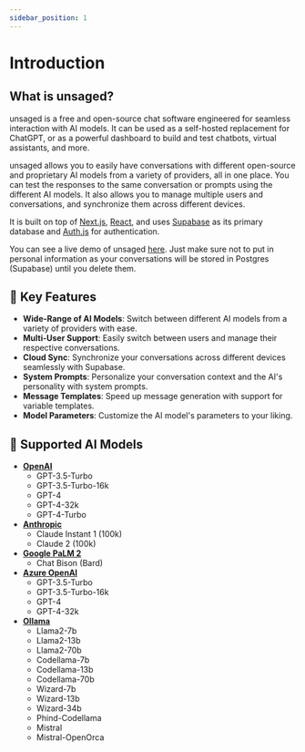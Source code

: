 ```yaml
---
sidebar_position: 1
---
```


# Introduction

## What is unsaged?

unsaged is a free and open-source chat software engineered for seamless interaction with AI models. It can be used as a self-hosted replacement for ChatGPT, or as a powerful dashboard to build and test chatbots, virtual assistants, and more.

unsaged allows you to easily have conversations with different open-source and proprietary AI models from a variety of providers, all in one place. You can test the responses to the same conversation or prompts using the different AI models. It also allows you to manage multiple users and conversations, and synchronize them across different devices.

It is built on top of [Next.js](https://nextjs.org/), [React](https://reactjs.org/), and uses [Supabase](https://supabase.io/) as its primary database and [Auth.js](https://authjs.dev/) for authentication.

You can see a live demo of unsaged [here](https://app.unsaged.com). Just make sure not to put in personal information as your conversations will be stored in Postgres (Supabase) until you delete them.

## 🌟 Key Features

- **Wide-Range of AI Models**: Switch between different AI models from a variety of providers with ease.
- **Multi-User Support**: Easily switch between users and manage their respective conversations.
- **Cloud Sync**: Synchronize your conversations across different devices seamlessly with Supabase.
- **System Prompts**: Personalize your conversation context and the AI's personality with system prompts.
- **Message Templates**: Speed up message generation with support for variable templates.
- **Model Parameters**: Customize the AI model's parameters to your liking.

## 🤖 Supported AI Models

- **[OpenAI](https://openai.com/)**
  - GPT-3.5-Turbo
  - GPT-3.5-Turbo-16k
  - GPT-4
  - GPT-4-32k
  - GPT-4-Turbo
- **[Anthropic](https://www.anthropic.com/)**
  - Claude Instant 1 (100k)
  - Claude 2 (100k)
- **[Google PaLM 2](https://developers.generativeai.google/products/palm)**
  - Chat Bison (Bard)
- **[Azure OpenAI](https://azure.microsoft.com/en-us/products/ai-services/openai-service)**
  - GPT-3.5-Turbo
  - GPT-3.5-Turbo-16k
  - GPT-4
  - GPT-4-32k
- **[Ollama](https://github.com/jmorganca/ollama)**
  - Llama2-7b
  - Llama2-13b
  - Llama2-70b
  - Codellama-7b
  - Codellama-13b
  - Codellama-70b
  - Wizard-7b
  - Wizard-13b
  - Wizard-34b
  - Phind-Codellama
  - Mistral
  - Mistral-OpenOrca
